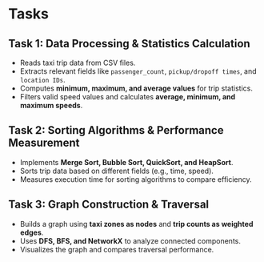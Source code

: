 # Tasks

## Task 1: Data Processing & Statistics Calculation
- Reads taxi trip data from CSV files.
- Extracts relevant fields like `passenger_count`, `pickup/dropoff times`, and `location IDs`.
- Computes **minimum, maximum, and average values** for trip statistics.
- Filters valid speed values and calculates **average, minimum, and maximum speeds**.

## Task 2: Sorting Algorithms & Performance Measurement
- Implements **Merge Sort, Bubble Sort, QuickSort, and HeapSort**.
- Sorts trip data based on different fields (e.g., time, speed).
- Measures execution time for sorting algorithms to compare efficiency.

## Task 3: Graph Construction & Traversal
- Builds a graph using **taxi zones as nodes** and **trip counts as weighted edges**.
- Uses **DFS, BFS, and NetworkX** to analyze connected components.
- Visualizes the graph and compares traversal performance.

